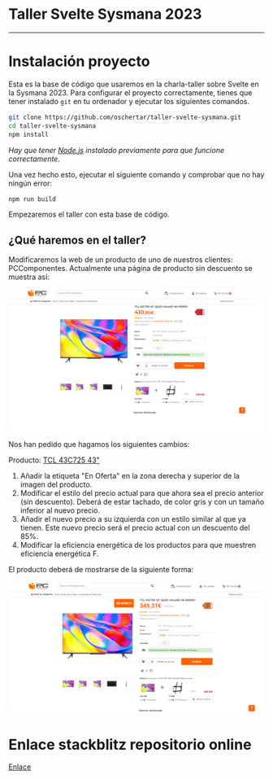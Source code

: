 # Taller Svelte Sysmana 2023

---

# Instalación proyecto

Esta es la base de código que usaremos en la charla-taller sobre Svelte en la Sysmana 2023. Para configurar el proyecto correctamente, tienes que tener instalado `git` en tu ordenador y ejecutar los siguientes comandos.

```bash
git clone https://github.com/oschertar/taller-svelte-sysmana.git
cd taller-svelte-sysmana
npm install
```

_Hay que tener [Node.js](https://nodejs.org) instalado previamente para que funcione correctamente._

Una vez hecho esto, ejecutar el siguiente comando y comprobar que no hay ningún error:

```bash
npm run build
```

Empezaremos el taller con esta base de código.

## ¿Qué haremos en el taller?

Modificaremos la web de un producto de uno de nuestros clientes: PCComponentes. Actualmente una página de producto sin descuento se muestra así:

![Base](img/base.png)

Nos han pedido que hagamos los siguientes cambios:

Producto: [TCL 43C725 43"](https://www.pccomponentes.com/tcl-43c725-43-qled-ultrahd-4k-hdr10)

1. Añadir la etiqueta "En Oferta" en la zona derecha y superior de la imagen del producto.
2. Modificar el estilo del precio actual para que ahora sea el precio anterior (sin descuento). Deberá de estar tachado, de color gris y con un tamaño inferior al nuevo precio.
3. Añadir el nuevo precio a su izquierda con un estilo similar al que ya tienen. Este nuevo precio será el precio actual con un descuento del 85%.
4. Modificar la eficiencia energética de los productos para que muestren eficiencia energética F.

El producto deberá de mostrarse de la siguiente forma:

![Solucion](img/solucion.png)

# Enlace stackblitz repositorio online

[Enlace](https://stackblitz.com/edit/taller-svelte-sysmana-2023-wmhhjg?file=README.md)
